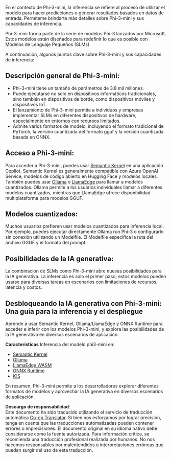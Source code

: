 <!--
CO_OP_TRANSLATOR_METADATA:
{
  "original_hash": "f1ff728038c4f554b660a36b76cbdd6e",
  "translation_date": "2025-03-27T07:53:10+00:00",
  "source_file": "md\\01.Introduction\\03\\overview.md",
  "language_code": "es"
}
-->
En el contexto de Phi-3-mini, la inferencia se refiere al proceso de utilizar el modelo para hacer predicciones o generar resultados basados en datos de entrada. Permíteme brindarte más detalles sobre Phi-3-mini y sus capacidades de inferencia.

Phi-3-mini forma parte de la serie de modelos Phi-3 lanzados por Microsoft. Estos modelos están diseñados para redefinir lo que es posible con Modelos de Lenguaje Pequeños (SLMs).

A continuación, algunos puntos clave sobre Phi-3-mini y sus capacidades de inferencia:

## **Descripción general de Phi-3-mini:**
- Phi-3-mini tiene un tamaño de parámetros de 3.8 mil millones.
- Puede ejecutarse no solo en dispositivos informáticos tradicionales, sino también en dispositivos de borde, como dispositivos móviles y dispositivos IoT.
- El lanzamiento de Phi-3-mini permite a individuos y empresas implementar SLMs en diferentes dispositivos de hardware, especialmente en entornos con recursos limitados.
- Admite varios formatos de modelo, incluyendo el formato tradicional de PyTorch, la versión cuantizada del formato gguf y la versión cuantizada basada en ONNX.

## **Acceso a Phi-3-mini:**
Para acceder a Phi-3-mini, puedes usar [Semantic Kernel](https://github.com/microsoft/SemanticKernelCookBook?WT.mc_id=aiml-138114-kinfeylo) en una aplicación Copilot. Semantic Kernel es generalmente compatible con Azure OpenAI Service, modelos de código abierto en Hugging Face y modelos locales.
También puedes usar [Ollama](https://ollama.com) o [LlamaEdge](https://llamaedge.com) para llamar a modelos cuantizados. Ollama permite a los usuarios individuales llamar a diferentes modelos cuantizados, mientras que LlamaEdge ofrece disponibilidad multiplataforma para modelos GGUF.

## **Modelos cuantizados:**
Muchos usuarios prefieren usar modelos cuantizados para inferencia local. Por ejemplo, puedes ejecutar directamente Ollama run Phi-3 o configurarlo sin conexión utilizando un Modelfile. El Modelfile especifica la ruta del archivo GGUF y el formato del prompt.

## **Posibilidades de la IA generativa:**
La combinación de SLMs como Phi-3-mini abre nuevas posibilidades para la IA generativa. La inferencia es solo el primer paso; estos modelos pueden usarse para diversas tareas en escenarios con limitaciones de recursos, latencia y costos.

## **Desbloqueando la IA generativa con Phi-3-mini: Una guía para la inferencia y el despliegue**  
Aprende a usar Semantic Kernel, Ollama/LlamaEdge y ONNX Runtime para acceder e inferir con los modelos Phi-3-mini, y explora las posibilidades de la IA generativa en diversos escenarios de aplicación.

**Características**
Inferencia del modelo phi3-mini en:

- [Semantic Kernel](https://github.com/Azure-Samples/Phi-3MiniSamples/tree/main/semantickernel?WT.mc_id=aiml-138114-kinfeylo)
- [Ollama](https://github.com/Azure-Samples/Phi-3MiniSamples/tree/main/ollama?WT.mc_id=aiml-138114-kinfeylo)
- [LlamaEdge WASM](https://github.com/Azure-Samples/Phi-3MiniSamples/tree/main/wasm?WT.mc_id=aiml-138114-kinfeylo)
- [ONNX Runtime](https://github.com/Azure-Samples/Phi-3MiniSamples/tree/main/onnx?WT.mc_id=aiml-138114-kinfeylo)
- [iOS](https://github.com/Azure-Samples/Phi-3MiniSamples/tree/main/ios?WT.mc_id=aiml-138114-kinfeylo)

En resumen, Phi-3-mini permite a los desarrolladores explorar diferentes formatos de modelos y aprovechar la IA generativa en diversos escenarios de aplicación.

**Descargo de responsabilidad**:  
Este documento ha sido traducido utilizando el servicio de traducción automática [Co-op Translator](https://github.com/Azure/co-op-translator). Si bien nos esforzamos por lograr precisión, tenga en cuenta que las traducciones automatizadas pueden contener errores o imprecisiones. El documento original en su idioma nativo debe considerarse como la fuente autorizada. Para información crítica, se recomienda una traducción profesional realizada por humanos. No nos hacemos responsables por malentendidos o interpretaciones erróneas que puedan surgir del uso de esta traducción.